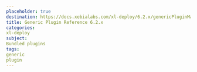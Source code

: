 ```yaml
---
placeholder: true
destination: https://docs.xebialabs.com/xl-deploy/6.2.x/genericPluginManual.html
title: Generic Plugin Reference 6.2.x
categories:
xl-deploy
subject:
Bundled plugins
tags:
generic
plugin
---
```

